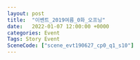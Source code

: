 ```yaml
---
layout: post
title:  "이벤트_2019여름_0화_오프닝"
date:   2022-01-07 12:00:00 +0000
categories: Event
Tags: Story Event
SceneCode: ["scene_evt190627_cp0_q1_s10"]
---
```


